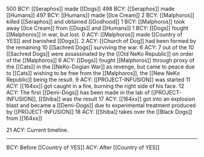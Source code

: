  500 BCY: [[Seraphos]] made [[Dogs]]
 498 BCY: [[Seraphos]] made [[Humans]]
 497 BCY: [[Humans]] made [[Ice Cream]]
 2 BCY: [[Malphoros]] killed [[Seraphos]] and obtained [[Godhood]]
 1 BCY: [[Malphoros]] took away [[Ice Cream]] from [[Dogs]] and [[Humans]]
 1 BCY: [[Dogs]] fought [[Malphoros]] in war, but lost.
 0 ACY: [[Malphoros]] made [[Country of YES]] and banished [[Dogs]]. 
 2 ACY: [[Church of Dog]] had been formed by the remaining 10 [[Sachred Dogs]] surviving the war.
 6 ACY: 7 out of the 10 [[Sachred Dogs]] were assassinated by the [[Old NeKo Republic]] on order of the [[Malphoros]]
 6 ACY: [[Dogs]] fought [[Malphoros]] through proxy of the [[Cats]] in the [[NeKo-Dogian War]] as revenge, but came to peace due to [[Cats]] wishing to be free from the [[Malphoros]], the [[New NeKo Republic]] being the result.
 9 ACY: [[PROJECT-INFUSION]] was started
 11 ACY: [[164xx]] got caught in a fire, burning the right side of his face.
 12 ACY: The first [[Demi-Dogs]] has been made in the lab of [[PROJECT-INFUSION]], [[Shiba]] was the result
 17 ACY: [[164xx]] got into an explosion blast and became a [[Demi-Dogs]] due to experimental treatment produced by [[PROJECT-INFUSION]]
 18 ACY: [[Shiba]] takes over the [[Black Dogs]] from [[164xx]]
 
 21 ACY: Current timeline.
 

---

BCY: Before [[Country of YES]]
ACY: After [[Country of YES]]
